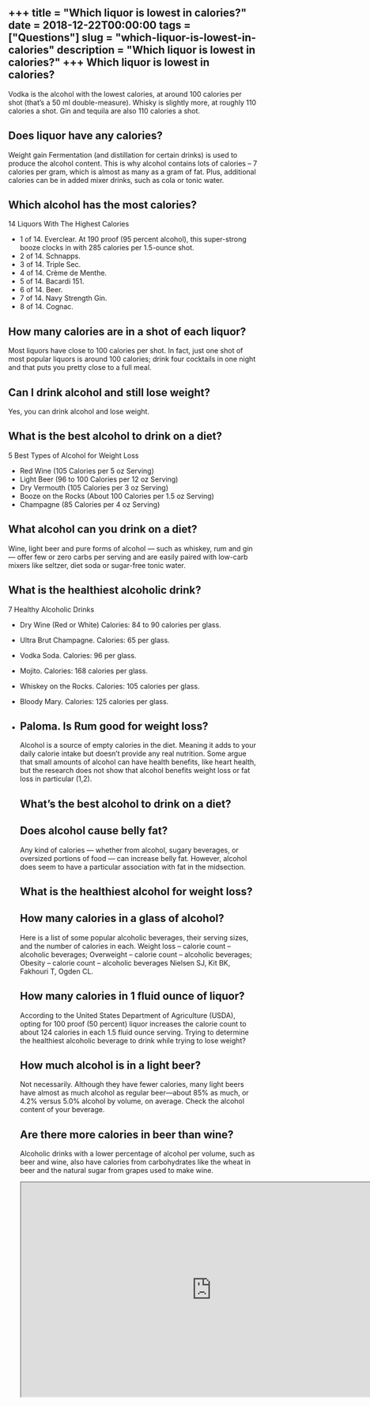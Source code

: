 +++
title = "Which liquor is lowest in calories?"
date = 2018-12-22T00:00:00
tags = ["Questions"]
slug = "which-liquor-is-lowest-in-calories"
description = "Which liquor is lowest in calories?"
+++
Which liquor is lowest in calories?
-----------------------------------

Vodka is the alcohol with the lowest calories, at around 100 calories per shot (that’s a 50 ml double-measure). Whisky is slightly more, at roughly 110 calories a shot. Gin and tequila are also 110 calories a shot.

Does liquor have any calories?
------------------------------

Weight gain Fermentation (and distillation for certain drinks) is used to produce the alcohol content. This is why alcohol contains lots of calories – 7 calories per gram, which is almost as many as a gram of fat. Plus, additional calories can be in added mixer drinks, such as cola or tonic water.

Which alcohol has the most calories?
------------------------------------

14 Liquors With The Highest Calories

- 1 of 14. Everclear. At 190 proof (95 percent alcohol), this super-strong booze clocks in with 285 calories per 1.5-ounce shot.
- 2 of 14. Schnapps.
- 3 of 14. Triple Sec.
- 4 of 14. Crème de Menthe.
- 5 of 14. Bacardi 151.
- 6 of 14. Beer.
- 7 of 14. Navy Strength Gin.
- 8 of 14. Cognac.

How many calories are in a shot of each liquor?
-----------------------------------------------

Most liquors have close to 100 calories per shot. In fact, just one shot of most popular liquors is around 100 calories; drink four cocktails in one night and that puts you pretty close to a full meal.

Can I drink alcohol and still lose weight?
------------------------------------------

Yes, you can drink alcohol and lose weight.

What is the best alcohol to drink on a diet?
--------------------------------------------

5 Best Types of Alcohol for Weight Loss

- Red Wine (105 Calories per 5 oz Serving)
- Light Beer (96 to 100 Calories per 12 oz Serving)
- Dry Vermouth (105 Calories per 3 oz Serving)
- Booze on the Rocks (About 100 Calories per 1.5 oz Serving)
- Champagne (85 Calories per 4 oz Serving)

What alcohol can you drink on a diet?
-------------------------------------

Wine, light beer and pure forms of alcohol — such as whiskey, rum and gin — offer few or zero carbs per serving and are easily paired with low-carb mixers like seltzer, diet soda or sugar-free tonic water.

What is the healthiest alcoholic drink?
---------------------------------------

7 Healthy Alcoholic Drinks

- Dry Wine (Red or White) Calories: 84 to 90 calories per glass.
- Ultra Brut Champagne. Calories: 65 per glass.
- Vodka Soda. Calories: 96 per glass.
- Mojito. Calories: 168 calories per glass.
- Whiskey on the Rocks. Calories: 105 calories per glass.
- Bloody Mary. Calories: 125 calories per glass.
- Paloma. Is Rum good for weight loss?
    ----------------------------
    
    Alcohol is a source of empty calories in the diet. Meaning it adds to your daily calorie intake but doesn’t provide any real nutrition. Some argue that small amounts of alcohol can have health benefits, like heart health, but the research does not show that alcohol benefits weight loss or fat loss in particular (1,2).
    
    What’s the best alcohol to drink on a diet?
    -------------------------------------------
    
    Does alcohol cause belly fat?
    -----------------------------
    
    Any kind of calories — whether from alcohol, sugary beverages, or oversized portions of food — can increase belly fat. However, alcohol does seem to have a particular association with fat in the midsection.
    
    What is the healthiest alcohol for weight loss?
    -----------------------------------------------
    
    How many calories in a glass of alcohol?
    ----------------------------------------
    
    Here is a list of some popular alcoholic beverages, their serving sizes, and the number of calories in each. Weight loss – calorie count – alcoholic beverages; Overweight – calorie count – alcoholic beverages; Obesity – calorie count – alcoholic beverages Nielsen SJ, Kit BK, Fakhouri T, Ogden CL.
    
    How many calories in 1 fluid ounce of liquor?
    ---------------------------------------------
    
    According to the United States Department of Agriculture (USDA), opting for 100 proof (50 percent) liquor increases the calorie count to about 124 calories in each 1.5 fluid ounce serving. Trying to determine the healthiest alcoholic beverage to drink while trying to lose weight?
    
    How much alcohol is in a light beer?
    ------------------------------------
    
    Not necessarily. Although they have fewer calories, many light beers have almost as much alcohol as regular beer—about 85% as much, or 4.2% versus 5.0% alcohol by volume, on average. Check the alcohol content of your beverage.
    
    Are there more calories in beer than wine?
    ------------------------------------------
    
    Alcoholic drinks with a lower percentage of alcohol per volume, such as beer and wine, also have calories from carbohydrates like the wheat in beer and the natural sugar from grapes used to make wine.
    
    <iframe allow="accelerometer; autoplay; clipboard-write; encrypted-media; gyroscope; picture-in-picture" allowfullscreen="" class="__youtube_prefs__  epyt-is-override  no-lazyload" data-no-lazy="1" data-origheight="433" data-origwidth="770" data-skipgform_ajax_framebjll="" height="433" id="_ytid_28602" loading="lazy" src="https://www.youtube.com/embed/RHi514pk-6M?enablejsapi=1&autoplay=0&cc_load_policy=0&cc_lang_pref=&iv_load_policy=1&loop=0&modestbranding=0&rel=1&fs=1&playsinline=0&autohide=2&theme=dark&color=red&controls=1&" title="YouTube player" width="770"></iframe>